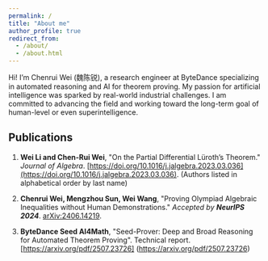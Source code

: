 ```yaml
---
permalink: /
title: "About me"
author_profile: true
redirect_from: 
  - /about/
  - /about.html
---
```


Hi! I’m Chenrui Wei (魏陈锐), a research engineer at ByteDance specializing in automated reasoning and AI for theorem proving. My passion for artificial intelligence was sparked by real-world industrial challenges. I am committed to advancing the field and working toward the long-term goal of human-level or even superintelligence.

## Publications
1. **Wei Li and Chen-Rui Wei**, "On the Partial Differential Lüroth’s Theorem." *Journal of Algebra*. [https://doi.org/10.1016/j.jalgebra.2023.03.036](https://doi.org/10.1016/j.jalgebra.2023.03.036). (Authors listed in alphabetical order by last name)

2. **Chenrui Wei, Mengzhou Sun, Wei Wang**, "Proving Olympiad Algebraic Inequalities without Human Demonstrations." *Accepted by **NeurIPS 2024***. [arXiv:2406.14219](https://arxiv.org/pdf/2406.14219).

3. **ByteDance Seed AI4Math**, "Seed-Prover: Deep and Broad Reasoning for Automated Theorem Proving". Technical report. [https://arxiv.org/pdf/2507.23726] (https://arxiv.org/pdf/2507.23726)

